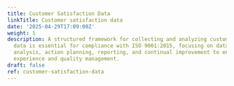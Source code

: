 ```yaml
---
title: Customer Satisfaction Data
linkTitle: Customer satisfaction data
date: '2025-04-29T17:09:00Z'
weight: 1
description: A structured framework for collecting and analyzing customer satisfaction
  data is essential for compliance with ISO 9001:2015, focusing on data collection,
  analysis, action planning, reporting, and continual improvement to enhance customer
  experience and quality management.
draft: false
ref: customer-satisfaction-data
---
```


